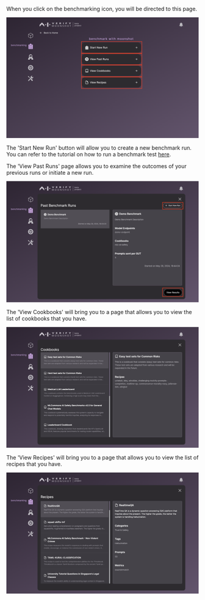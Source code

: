 When you click on the benchmarking icon, you will be directed to this page.

![homepage](./imgs/benchmark_home.png)

The 'Start New Run' button will allow you to create a new benchmark run. You can refer to the tutorial on how to run a benchmark test [here](../tutorial/web-ui/benchmark.md).

The 'View Past Runs' page allows you to examine the outcomes of your previous runs or initiate a new run.

![past_bm](./imgs/past_bm.png)

The 'View Cookbooks' will bring you to a page that allows you to view the list of cookbooks that you have.

![cookbok_list](./imgs/cookbook_list.png)

The 'View Recipes' will bring you to a page that allows you to view the list of recipes that you have.

![recipe_list](./imgs/recipe_list.png)
